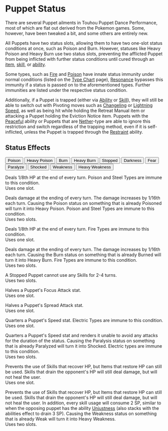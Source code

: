 <h1>Puppet Status</h1>
 
<p>There are several Puppet ailments in Touhou Puppet Dance Performance, most of which are flat out derived from the Pokemon games. Some, however, have been tweaked a bit, and some others are entirely new.</p>

<p>All Puppets have two status slots, allowing them to have two one-slot status conditions at once, such as Poison and Burn. However, statuses like Heavy Poison and Heavy Burn use two status slots, preventing the afflicted Puppet from being inflicted with further status conditions until cured through an <a href="/Items" title="Items">item</a>, <a href="/Skills" title="Skills">skill</a>, or <a href="/Abilities" title="Abilities">ability</a>.</p>

<p>Some types, such as <a href="/Fire" title="Fire">Fire</a> and <a href="/Poison" title="Poison">Poison</a> have innate status immunity under normal conditions (listed on the <a href="/Type_Chart" title="Type Chart">Type Chart</a> page), <a href="/Resonance" title="Resonance">Resonance</a> bypasses this immunity if a status is passed on to the aforementioned types. Further immunities are listed under the respective status condition.</p>

<p>Additionally, if a Puppet is trapped (either via <a href="/Abilities" title="Abilities">Ability</a> or <a href="/Skills" title="Skills">Skill</a>), they will still be able to switch out with Pivoting moves such as <a href="/Changeling" title="Changeling">Changeling</a> or <a href="/Lightning_Speed" title="Lightning Speed">Lightning Speed</a>, as well as being hit while holding the Retreat Manual item or attacking a Puppet holding the Eviction Notice item. Puppets with the <a href="/Peaceful" title="Peaceful">Peaceful</a> ability or Puppets that are <a href="/Nether" title="Nether">Nether</a>-type are able to ignore this restriction and switch regardless of the trapping method, even if it is self-inflicted, unless the Puppet is trapped through the <a href="/Restraint" title="Restraint">Restraint</a> ability.
</p>

<h2><span>Status Effects</span></h2>


<div class="tab">
  <button class="tablinks" onclick="statusList(event, 'Poison')">Poison</button>
  <button class="tablinks" onclick="statusList(event, 'Heavy_Poison')">Heavy Poison</button>
  <button class="tablinks" onclick="statusList(event, 'Burn')">Burn</button>
   <button class="tablinks" onclick="statusList(event, 'Heavy_Burn')">Heavy Burn</button>
  <button class="tablinks" onclick="statusList(event, 'Stopped')">Stopped</button>
  <button class="tablinks" onclick="statusList(event, 'Darkness')">Darkness</button>
   <button class="tablinks" onclick="statusList(event, 'Fear')">Fear</button>
  <button class="tablinks" onclick="statusList(event, 'Paralyze')">Paralyze</button>
  <button class="tablinks" onclick="statusList(event, 'Shocked')">Shocked</button>
   <button class="tablinks" onclick="statusList(event, 'Weakness')">Weakness</button>
  <button class="tablinks" onclick="statusList(event, 'Heavy_Weakness')">Heavy Weakness</button>
</div>


<div id="Poison" class="tabcontent">
<p>Deals 1/8th HP at the end of every turn. Poison and Steel Types are immune to this condition.
<br>Uses one slot.</p>
</div>

<div id="Heavy_Poison" class="tabcontent">
<p>Deals damage at the ending of every turn. The damage increases by 1/16th each turn. Causing the Poison status on something that is already Poisoned will turn it into Heavy Poison. Poison and Steel Types are immune to this condition.
<br>Uses two slots.</p></article>
</div>

<div id="Burn" class="tabcontent">
<p>Deals 1/8th HP at the end of every turn. Fire Types are immune to this condition.
<br>Uses one slot.</p></article>
</div>

<div id="Heavy_Burn" class="tabcontent">
<p>Deals damage at the ending of every turn. The damage increases by 1/16th each turn. Causing the Burn status on something that is already Burned will turn it into Heavy Burn. Fire Types are immune to this condition.
<br>Uses two slots.</p>
</div>

<div id="Stopped" class="tabcontent">
<p>A Stopped Puppet cannot use any Skills for 2-4 turns.
<br>Uses two slots.</p>
</div>

<div id="Darkness" class="tabcontent">
<p>Halves a Puppet's Focus Attack stat.
<br>Uses one slot.</p>
</div>

<div id="Fear" class="tabcontent">
<p>Halves a Puppet's Spread Attack stat.
<br>Uses one slot.</p>
</div>

<div id="Paralyze" class="tabcontent">
<p>Quarters a Puppet's Speed stat. Electric Types are immune to this condition.
<br>Uses one slot.</p>
</div>

<div id="Shocked" class="tabcontent">
<p>Quarters a Puppet's Speed stat and renders it unable to avoid any attacks for the duration of the status. Causing the Paralysis status on something that is already Paralyzed will turn it into Shocked. Electric types are immune to this condition.
<br>Uses two slots.</p>
</div>

<div id="Weakness" class="tabcontent">
<p>Prevents the use of Skills that recover HP, but Items that restore HP can still be used. Skills that drain the opponent's HP will still deal damage, but will not heal the user.
<br>Uses one slot.</p>
</div>

<div id="Heavy_Weakness" class="tabcontent">
<p>Prevents the use of Skills that recover HP, but Items that restore HP can still be used. Skills that drain the opponent's HP will still deal damage, but will not heal the user. In addition, every skill usage will consume 2 SP, similar to when the opposing puppet has the ability <a href="/wiki/Unjustness" title="Unjustness">Unjustness</a> (also stacks with the abilities effect to drain 3 SP). Causing the Weakness status on something that is already Weak will turn it into Heavy Weakness.
<br>Uses two slots.</p>
</div>


<script>
function statusList(evt, Status) {
  var i, tabcontent, tablinks;
  tabcontent = document.getElementsByClassName("tabcontent");
  for (i = 0; i < tabcontent.length; i++) {
    tabcontent[i].style.display = "none";
  }
  tablinks = document.getElementsByClassName("tablinks");
  for (i = 0; i < tablinks.length; i++) {
    tablinks[i].className = tablinks[i].className.replace(" active", "");
  }
  document.getElementById(Status).style.display = "block";
  evt.currentTarget.className += " active";
}
</script>
